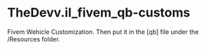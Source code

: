 # TheDevv.il_fivem_qb-customs
Fivem Wehicle Customization. Then put it in the [qb] file under the /Resources folder.

